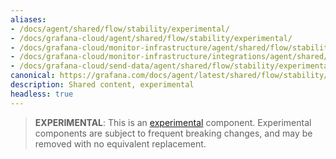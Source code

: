 ```yaml
---
aliases:
- /docs/agent/shared/flow/stability/experimental/
- /docs/grafana-cloud/agent/shared/flow/stability/experimental/
- /docs/grafana-cloud/monitor-infrastructure/agent/shared/flow/stability/experimental/
- /docs/grafana-cloud/monitor-infrastructure/integrations/agent/shared/flow/stability/experimental/
- /docs/grafana-cloud/send-data/agent/shared/flow/stability/experimental/
canonical: https://grafana.com/docs/agent/latest/shared/flow/stability/experimental/
description: Shared content, experimental
headless: true
---
```


> **EXPERIMENTAL**: This is an [experimental][] component. Experimental
> components are subject to frequent breaking changes, and may be removed with
> no equivalent replacement.

[experimental]: ../../../../stability/#experimental
